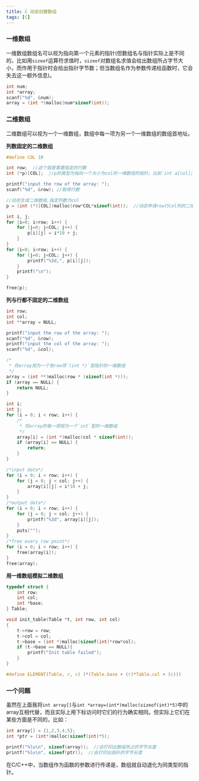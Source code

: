 ```yaml
---
title: C 动态创建数组
tags: [C]
---
```


### 一维数组

一维数组数组名可以视为指向第一个元素的指针(但数组名与指针实际上是不同的，比如用`sizeof`运算符求值时，`sizeof`对数组名求值会给出数组所占字节大小，而作用于指针时会给出指针字节数；但当数组名作为参数传递给函数时，它会失去这一额外信息)。

``` c
int num;
int *array;
scanf("%d", &num);
array = (int *)malloc(num*sizeof(int));
```

### 二维数组

二维数组可以视为一个一维数组，数组中每一项为另一个一维数组的数组首地址。

**列数固定的二维数组**

``` c
#define COL 10

int row;  //这个就是需要指定的行数
int (*p)[COL];  //p的类型为指向一个大小为col的一维数组的指针。比如`int a[col]; p=&a;`

printf("input the row of the array: ");
scanf("%d", &row); //取得行数

//动态生成二维数组,指定列数为col
p = (int (*)[COL])malloc(row*COL*sizeof(int));  //动态申请row行col列的二维数组

int i, j;
for (i=0; i<row; i++) {
    for (j=0; j<COL; j++) {
        p[i][j] = i*10 + j;
    }
}
for (i=0; i<row; i++) {
    for (j=0; j<COL; j++) {
        printf("%3d,", p[i][j]);
    }
    printf("\n");
}

free(p);
```

**列与行都不固定的二维数组**

``` c
int row;
int col;
int **array = NULL;

printf("input the row of the array: ");
scanf("%d", &row);
printf("input the col of the array: ");
scanf("%d", &col);

/*
 * 将array视为一个有row项`(int *)`型指针的一维数组
 */
array = (int **)malloc(row * (sizeof(int *)));
if (array == NULL) {
    return NULL;
}

int i;
int j;
for (i = 0; i < row; i++) {
    /*
     * 将array的每一项视为一个`int`型的一维数组
     */
    array[i] = (int *)malloc(col * sizeof(int));
    if (array[i] == NULL) {
        return;
    }
}

/*input data*/
for (i = 0; i < row; i++) {
    for (j = 0; j < col; j++) {
        array[i][j] = i*10 + j;
    }
}
/*output data*/
for (i = 0; i < row; i++) {
    for (j = 0; j < col; j++) {
        printf("%3d", array[i][j]);
    }
    puts("");
}
/*free every row point*/
for (i = 0; i < row; i++) {
    free(array[i]);
}
free(array);
```

**用一维数组模拟二维数组**

``` c
typedef struct {
    int row;
    int col;
    int *base;
} Table;

void init_table(Table *t, int row, int col)
{
    t->row = row;
    t->col = col;
    t->base = (int *)malloc(sizeof(int)*row*col);
    if (t->base == NULL){
        printf("Init table failed");
    }
}

#define ELEMENT(Table, r, c) (*(Table.base + (r)*Table.col + (c)))
```

### 一个问题

虽然在上面我将`int array[]`与`int *array=(int*)malloc(sizeof(int)*5)`中的array互相代替，而且实际上用下标访问时它们的行为确实相同。但实际上它们在某些方面是不同的，比如：

``` c
int array[] = {1,2,3,4,5};
int *ptr = (int*)malloc(sizeof(int)*5);

printf("%lu\n", sizeof(array));  //会打印出数组所占的字节长度
printf("%lu\n", sizeof(ptr));  //会打印出指针的字节长度
```

在C/C++中，当数组作为函数的参数进行传递是，数组就自动退化为同类型的指针。
